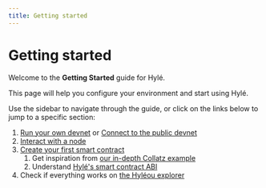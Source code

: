 ```yaml
---
title: Getting started
---
```


# Getting started 

Welcome to the **Getting Started** guide for Hylé.

This page will help you configure your environment and start using Hylé.

Use the sidebar to navigate through the guide, or click on the links below to jump to a specific section:

1. [Run your own devnet](run-devnet.md) or [Connect to the public devnet](connect-to-devnet.md)
1. [Interact with a node](install-cli.md)
1. [Create your first smart contract](your-first-smart-contract.md)
	1. Get inspiration from [our in-depth Collatz example](../examples/collatz-example-in-depth.md)
	1. Understand [Hylé's smart contract ABI](../general-doc/smart-contract-abi.md)
1. Check if everything works on [the Hyléou explorer](../explorer/index.md)